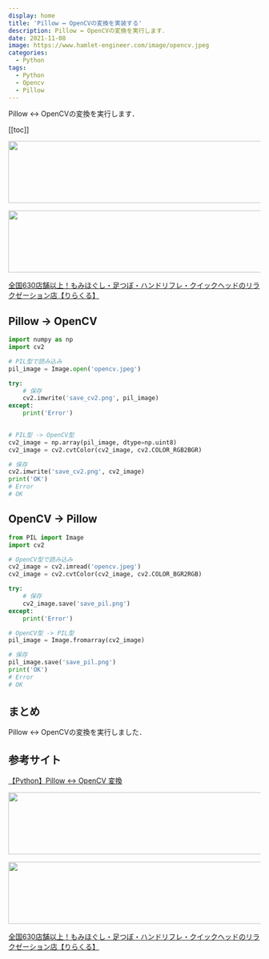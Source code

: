 ```yaml
---
display: home
title: 'Pillow ↔ OpenCVの変換を実装する'
description: Pillow ↔ OpenCVの変換を実行します．
date: 2021-11-08
image: https://www.hamlet-engineer.com/image/opencv.jpeg
categories: 
  - Python
tags:
  - Python
  - Opencv
  - Pillow
---
```


<!-- https://www.hamlet-engineer.com -->
Pillow ↔ OpenCVの変換を実行します．

<!-- more -->

<ClientOnly>
  <CallInArticleAdsense />
</ClientOnly>

[[toc]]

<!-- お名前.com -->
<a href="https://px.a8.net/svt/ejp?a8mat=3HBXCY+4DRW36+50+2HM5Z5" rel="nofollow"><img border="0" width="1000" height="124" alt="" src="https://www27.a8.net/svt/bgt?aid=210508450265&wid=001&eno=01&mid=s00000000018015052000&mc=1"></a><img border="0" width="1" height="1" src="https://www10.a8.net/0.gif?a8mat=3HBXCY+4DRW36+50+2HM5Z5" alt="">

<!-- エックスサーバー株式会社 -->
<a href="https://px.a8.net/svt/ejp?a8mat=3HIN6N+3YAMCY+CO4+6BMG1" rel="nofollow"><img border="0" width="1000" height="124" alt="" src="https://www23.a8.net/svt/bgt?aid=210821855239&wid=001&eno=01&mid=s00000001642001062000&mc=1"></a><img border="0" width="1" height="1" src="https://www17.a8.net/0.gif?a8mat=3HIN6N+3YAMCY+CO4+6BMG1" alt="">

<!-- りらくる -->
<a href="https://px.a8.net/svt/ejp?a8mat=3HIN6N+7FBNEA+4AQ0+5YJRM" rel="nofollow">全国630店舗以上！もみほぐし・足つぼ・ハンドリフレ・クイックヘッドのリラクゼーション店【りらくる】</a><img border="0" width="1" height="1" src="https://www15.a8.net/0.gif?a8mat=3HIN6N+7FBNEA+4AQ0+5YJRM" alt="">

## Pillow → OpenCV

```python
import numpy as np
import cv2

# PIL型で読み込み
pil_image = Image.open('opencv.jpeg')

try:
    # 保存
    cv2.imwrite('save_cv2.png', pil_image)
except:
    print('Error')
    

# PIL型 -> OpenCV型
cv2_image = np.array(pil_image, dtype=np.uint8)
cv2_image = cv2.cvtColor(cv2_image, cv2.COLOR_RGB2BGR)

# 保存
cv2.imwrite('save_cv2.png', cv2_image)
print('OK')
# Error
# OK
```

## OpenCV → Pillow

```python
from PIL import Image
import cv2

# OpenCV型で読み込み
cv2_image = cv2.imread('opencv.jpeg')
cv2_image = cv2.cvtColor(cv2_image, cv2.COLOR_BGR2RGB)

try:
    # 保存
    cv2_image.save('save_pil.png')
except:
    print('Error')

# OpenCV型 -> PIL型
pil_image = Image.fromarray(cv2_image)

# 保存
pil_image.save('save_pil.png')
print('OK')
# Error
# OK
```

## まとめ
Pillow ↔ OpenCVの変換を実行しました．

## 参考サイト
[【Python】Pillow ↔ OpenCV 変換](https://qiita.com/derodero24/items/f22c22b22451609908ee)



<!-- お名前.com -->
<a href="https://px.a8.net/svt/ejp?a8mat=3HBXCY+4DRW36+50+2HM5Z5" rel="nofollow"><img border="0" width="1000" height="124" alt="" src="https://www27.a8.net/svt/bgt?aid=210508450265&wid=001&eno=01&mid=s00000000018015052000&mc=1"></a><img border="0" width="1" height="1" src="https://www10.a8.net/0.gif?a8mat=3HBXCY+4DRW36+50+2HM5Z5" alt="">

<!-- エックスサーバー株式会社 -->
<a href="https://px.a8.net/svt/ejp?a8mat=3HIN6N+3YAMCY+CO4+6BMG1" rel="nofollow"><img border="0" width="1000" height="124" alt="" src="https://www23.a8.net/svt/bgt?aid=210821855239&wid=001&eno=01&mid=s00000001642001062000&mc=1"></a><img border="0" width="1" height="1" src="https://www17.a8.net/0.gif?a8mat=3HIN6N+3YAMCY+CO4+6BMG1" alt="">

<!-- りらくる -->
<a href="https://px.a8.net/svt/ejp?a8mat=3HIN6N+7FBNEA+4AQ0+5YJRM" rel="nofollow">全国630店舗以上！もみほぐし・足つぼ・ハンドリフレ・クイックヘッドのリラクゼーション店【りらくる】</a><img border="0" width="1" height="1" src="https://www15.a8.net/0.gif?a8mat=3HIN6N+7FBNEA+4AQ0+5YJRM" alt="">

<ClientOnly>
  <CallInArticleAdsense />
</ClientOnly>

